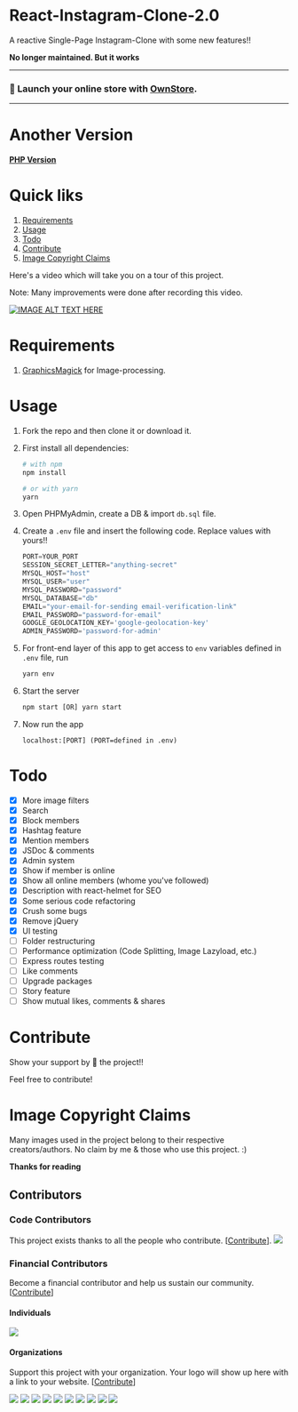 # React-Instagram-Clone-2.0
A reactive Single-Page Instagram-Clone with some new features!! 

**No longer maintained. But it works**

---
### 🛒 Launch your online store with [OwnStore](https://ownstore.dev).
---

# Another Version
**[PHP Version](https://github.com/yTakkar/Instagram-Clone)**

# Quick liks
1. [Requirements](#requirements)
2. [Usage](#usage)
3. [Todo](#todo)
4. [Contribute](#contribute)
5. [Image Copyright Claims](#image-copyright-claims)

Here's a video which will take you on a tour of this project.

Note: Many improvements were done after recording this video.

[![IMAGE ALT TEXT HERE](http://img.youtube.com/vi/VBZD5lfvi4U/0.jpg)](https://www.youtube.com/watch?v=VBZD5lfvi4U)

# Requirements
1. [GraphicsMagick](http://www.graphicsmagick.org/) for Image-processing.

# Usage
1. Fork the repo and then clone it or download it.

2. First install all dependencies:
    ```bash
    # with npm
    npm install
    
    # or with yarn
    yarn
    ```

3. Open PHPMyAdmin, create a DB & import `db.sql` file.
4. Create a `.env` file and insert the following code. Replace values with yours!!

    ```javascript
    PORT=YOUR_PORT
    SESSION_SECRET_LETTER="anything-secret"
    MYSQL_HOST="host"
    MYSQL_USER="user"
    MYSQL_PASSWORD="password"
    MYSQL_DATABASE="db"
    EMAIL="your-email-for-sending email-verification-link"
    EMAIL_PASSWORD="password-for-email"
    GOOGLE_GEOLOCATION_KEY='google-geolocation-key'
    ADMIN_PASSWORD='password-for-admin'
    ```
    
5. For front-end layer of this app to get access to `env` variables defined in `.env` file, run
    ```bash
    yarn env
    ```

6. Start the server
    ```javascript
    npm start [OR] yarn start
    ```

7. Now run the app
    ```javacript
    localhost:[PORT] (PORT=defined in .env)
    ```
    
# Todo
- [x] More image filters
- [x] Search
- [x] Block members
- [x] Hashtag feature
- [x] Mention members
- [x] JSDoc & comments
- [x] Admin system
- [x] Show if member is online
- [x] Show all online members (whome you've followed)
- [x] Description with react-helmet for SEO
- [x] Some serious code refactoring
- [x] Crush some bugs
- [x] Remove jQuery
- [x] UI testing
- [ ] Folder restructuring
- [ ] Performance optimization (Code Splitting, Image Lazyload, etc.)
- [ ] Express routes testing
- [ ] Like comments
- [ ] Upgrade packages
- [ ] Story feature
- [ ] Show mutual likes, comments & shares

# Contribute
Show your support by 🌟 the project!!

Feel free to contribute!

# Image Copyright Claims
Many images used in the project belong to their respective creators/authors. No claim by me & those who use this project. :)

**Thanks for reading**

## Contributors

### Code Contributors

This project exists thanks to all the people who contribute. [[Contribute](CONTRIBUTING.md)].
<a href="https://github.com/yTakkar/React-Instagram-Clone-2.0/graphs/contributors"><img src="https://opencollective.com/react-instagram-clone-20/contributors.svg?width=890&button=false" /></a>

### Financial Contributors

Become a financial contributor and help us sustain our community. [[Contribute](https://opencollective.com/react-instagram-clone-20/contribute)]

#### Individuals

<a href="https://opencollective.com/react-instagram-clone-20"><img src="https://opencollective.com/react-instagram-clone-20/individuals.svg?width=890"></a>

#### Organizations

Support this project with your organization. Your logo will show up here with a link to your website. [[Contribute](https://opencollective.com/react-instagram-clone-20/contribute)]

<a href="https://opencollective.com/react-instagram-clone-20/organization/0/website"><img src="https://opencollective.com/react-instagram-clone-20/organization/0/avatar.svg"></a>
<a href="https://opencollective.com/react-instagram-clone-20/organization/1/website"><img src="https://opencollective.com/react-instagram-clone-20/organization/1/avatar.svg"></a>
<a href="https://opencollective.com/react-instagram-clone-20/organization/2/website"><img src="https://opencollective.com/react-instagram-clone-20/organization/2/avatar.svg"></a>
<a href="https://opencollective.com/react-instagram-clone-20/organization/3/website"><img src="https://opencollective.com/react-instagram-clone-20/organization/3/avatar.svg"></a>
<a href="https://opencollective.com/react-instagram-clone-20/organization/4/website"><img src="https://opencollective.com/react-instagram-clone-20/organization/4/avatar.svg"></a>
<a href="https://opencollective.com/react-instagram-clone-20/organization/5/website"><img src="https://opencollective.com/react-instagram-clone-20/organization/5/avatar.svg"></a>
<a href="https://opencollective.com/react-instagram-clone-20/organization/6/website"><img src="https://opencollective.com/react-instagram-clone-20/organization/6/avatar.svg"></a>
<a href="https://opencollective.com/react-instagram-clone-20/organization/7/website"><img src="https://opencollective.com/react-instagram-clone-20/organization/7/avatar.svg"></a>
<a href="https://opencollective.com/react-instagram-clone-20/organization/8/website"><img src="https://opencollective.com/react-instagram-clone-20/organization/8/avatar.svg"></a>
<a href="https://opencollective.com/react-instagram-clone-20/organization/9/website"><img src="https://opencollective.com/react-instagram-clone-20/organization/9/avatar.svg"></a>
